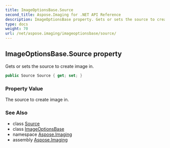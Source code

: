 ```yaml
---
title: ImageOptionsBase.Source
second_title: Aspose.Imaging for .NET API Reference
description: ImageOptionsBase property. Gets or sets the source to create image in
type: docs
weight: 70
url: /net/aspose.imaging/imageoptionsbase/source/
---
```

## ImageOptionsBase.Source property

Gets or sets the source to create image in.

```csharp
public Source Source { get; set; }
```

### Property Value

The source to create image in.

### See Also

* class [Source](../../source/)
* class [ImageOptionsBase](../)
* namespace [Aspose.Imaging](../../imageoptionsbase/)
* assembly [Aspose.Imaging](../../../)


